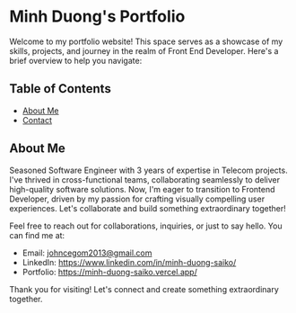 # Minh Duong's Portfolio

Welcome to my portfolio website! This space serves as a showcase of my skills, projects, and journey in the realm of Front End Developer. Here's a brief overview to help you navigate:

## Table of Contents

- [About Me](#aboutme)
- [Contact](#contact)

## About Me

Seasoned Software Engineer with 3 years of expertise in Telecom projects. I've thrived in cross-functional teams, collaborating seamlessly to deliver high-quality software solutions. Now, I'm eager to transition to Frontend Developer, driven by my passion for crafting visually compelling user experiences. Let's collaborate and build something extraordinary together!

Feel free to reach out for collaborations, inquiries, or just to say hello. You can find me at:

- Email: johncegom2013@gmail.com
- LinkedIn: https://www.linkedin.com/in/minh-duong-saiko/
- Portfolio: https://minh-duong-saiko.vercel.app/

Thank you for visiting! Let's connect and create something extraordinary together.
